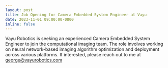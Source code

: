 ```yaml
---
layout: post
title: Job Opening for Camera Embedded System Engineer at Vayu
date: 2023-11-01 09:00:00-0800
inline: false
---
```


Vayu Robotics is seeking an experienced Camera Embedded System Engineer to join the computational imaging team. 
The role involves working on neural network-based imaging algorithm optimization and deployment across various platforms. 
If interested, please reach out to me at george@vayurobotics.com